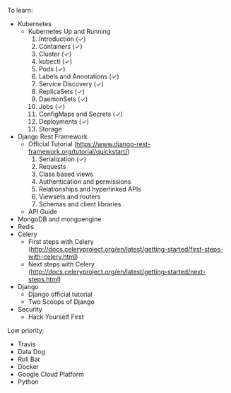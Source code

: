 To learn:
- Kubernetes
  - Kubernetes Up and Running
    1. Introduction (✓)
    1. Containers (✓)
    1. Cluster (✓)
    1. kubectl (✓)
    1. Pods (✓)
    1. Labels and Annotations (✓)
    1. Service Discovery (✓)
    1. ReplicaSets (✓)
    1. DaemonSets (✓)
    1. Jobs (✓)
    1. ConfigMaps and Secrets (✓)
    1. Deployments (✓)
    1. Storage
- Django Rest Framework
  - Official Tutorial (https://www.django-rest-framework.org/tutorial/quickstart/)
    1. Serialization (✓)
    1. Requests
    1. Class based views
    1. Authentication and permissions
    1. Relationships and hyperlinked APIs
    1. Viewsets and routers
    1. Schemas and client libraries
  - API Guide
- MongoDB and mongoengine
- Redis
- Celery
  - First steps with Celery (http://docs.celeryproject.org/en/latest/getting-started/first-steps-with-celery.html)
  - Next steps with Celery (http://docs.celeryproject.org/en/latest/getting-started/next-steps.html)
- Django
  - Django official tutorial
  - Two Scoops of Django
- Security
  - Hack Yourself First


Low priority:
- Travis
- Data Dog
- Roll Bar
- Docker
- Google Cloud Platform
- Python